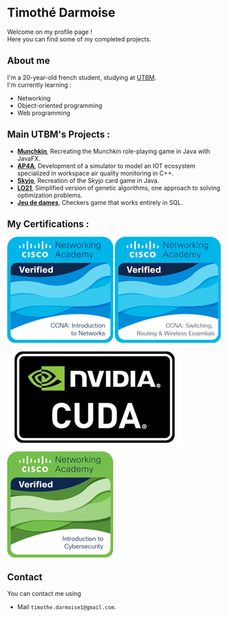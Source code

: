 # Timothé Darmoise

Welcome on my profile page !  
Here you can find some of my completed projects.

## About me

I'm a 20-year-old french student, studying at [UTBM](https://utbm.fr/ " ").  
I'm currently learning :
- Networking
- Object-oriented programming
- Web programming


## Main UTBM's Projects :
- **[Munchkin](https://github.com/gabflrt/AP4B " ")**, Recreating the Munchkin role-playing game in Java with JavaFX.
- **[AP4A](https://github.com/TimDrms/AP4A-Project " ")**, Development of a simulator to model an IOT ecosystem specialized in workspace air quality monitoring in C++.
- **[Skyjo](https://github.com/TimDrms/Skyjo " ")**, Recreation of the Skyjo card game in Java.
- **[LO21](https://github.com/TimDrms/Projet-LO21 " ")**, Simplified version of genetic algorithms, one approach to solving optimization problems.
- **[Jeu de dames](https://github.com/TimDrms/Jeu-de-dames-SQL " ")**, Checkers game that works entirely in SQL.

## My Certifications :
[<img src="Certifications/ccna-introduction-to-networks.png">](https://www.credly.com/badges/2d73f83f-da3d-47c9-b1a0-ec3391e1213c/public_url)
[<img src="Certifications/ccna-switching-routing-and-wireless-essentials.png">](https://www.credly.com/badges/2e1d57d1-7818-4279-8062-ec73c3631c44/public_url)
[<img src="Certifications/nvidia_cuda.jpg">](https://courses.nvidia.com/certificates/f5de1585fdb9414c8d6d163abf464ca3/)
[<img src="Certifications/cisco-introduction-to-cybersecurity.png">](https://www.credly.com/badges/381258cd-1f7b-4ed3-b466-b0c404f1a797)


## Contact

You can contact me using

- Mail `timothe.darmoise1@gmail.com`.
